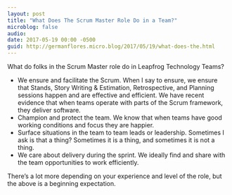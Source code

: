 ```yaml
---
layout: post
title: "What Does The Scrum Master Role Do in a Team?"
microblog: false
audio: 
date: 2017-05-19 00:00 -0500
guid: http://germanflores.micro.blog/2017/05/19/what-does-the.html
---
```

What do folks in the Scrum Master role do in Leapfrog Technology Teams?

* We ensure and facilitate the Scrum. When I say to ensure, we ensure that Stands, Story Writing & Estimation, Retrospective, and Planning sessions happen and are effective and efficient. We have recent evidence that when teams operate with parts of the Scrum framework, they deliver software.
* Champion and protect the team. We know that when teams have good working conditions and focus they are happier.
* Surface situations in the team to team leads or leadership. Sometimes I ask is that a thing? Sometimes it is a thing, and sometimes it is not a thing.
* We care about delivery during the sprint. We ideally find and share with the team opportunities to work efficiently.

There’s a lot more depending on your experience and level of the role, but the above is a beginning expectation.
